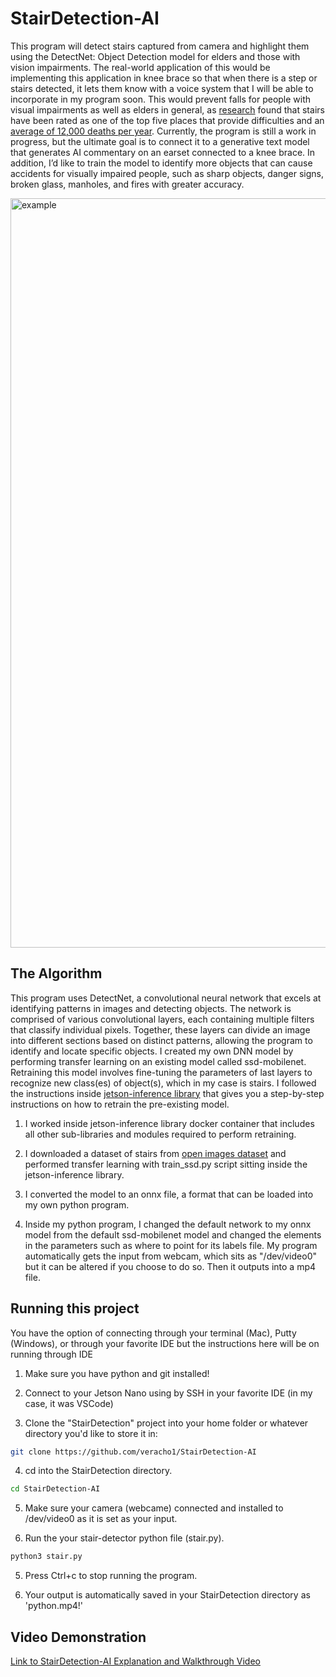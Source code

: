 # StairDetection-AI

This program will detect stairs captured from camera and highlight them using the DetectNet: Object Detection model for elders and those with vision impairments. The real-world application of this would be implementing this application in knee brace so that when there is a step or stairs detected, it lets them know with a voice system that I will be able to incorporate in my program soon. This would prevent falls for people with visual impairments as well as elders in general, as [research](https://www.ncbi.nlm.nih.gov/pmc/articles/PMC4636376/) found that stairs have been rated as one of the top five places that provide difficulties and an [average of 12,000 deaths per year](https://sobolaw.com/common-injuries-from-falling-down-stairs/#:~:text=According%20to%20this%20study%2C%20falls,of%2012%2C000%20deaths%20per%20year). Currently, the program is still a work in progress, but the ultimate goal is to connect it to a generative text model that generates AI commentary on an earset connected to a knee brace. In addition, I’d like to train the model to identify more objects that can cause accidents for visually impaired people, such as sharp objects, danger signs, broken glass, manholes, and fires with greater accuracy.

<img width="1199" alt="example" src="https://github.com/veracho1/StairDetection-AI/assets/137355484/55fd7a87-d046-4fda-9821-3b7d81f8a568">



## The Algorithm

This program uses DetectNet, a convolutional neural network that excels at identifying patterns in images and detecting objects. The network is comprised of various convolutional layers, each containing multiple filters that classify individual pixels. Together, these layers can divide an image into different sections based on distinct patterns, allowing the program to identify and locate specific objects. I created my own DNN model by performing transfer learning on an existing model called ssd-mobilenet. Retraining this model involves fine-tuning the parameters of last layers to recognize new class(es) of object(s), which in my case is stairs. I followed the instructions inside [jetson-inference library](https://github.com/dusty-nv/jetson-inference/blob/master/docs/pytorch-ssd.md) that gives you a step-by-step instructions on how to retrain the pre-existing model.
1. I worked inside jetson-inference library docker container that includes all other sub-libraries and modules required to perform retraining.
2. I downloaded a dataset of stairs from [open images dataset](https://storage.googleapis.com/openimages/web/visualizer/index.html?set=train&type=detection&c=%2Fm%2F0fp6w) and performed transfer learning with train_ssd.py script sitting inside the jetson-inference library.
3. I converted the model to an onnx file, a format that can be loaded into my own python program.

4. Inside my python program, I changed the default network to my onnx model from the default ssd-mobilenet model and changed the elements in the parameters such as where to point for its labels file. My program automatically gets the input from webcam, which sits as "/dev/video0" but it can be altered if you choose to do so. Then it outputs into a mp4 file. 

## Running this project

You have the option of connecting through your terminal (Mac), Putty (Windows), or through your favorite IDE but the instructions here will be on running through IDE

1. Make sure you have python and git installed!

2. Connect to your Jetson Nano using by SSH in your favorite IDE (in my case, it was VSCode)

3. Clone the "StairDetection" project into your home folder or whatever directory you'd like to store it in:

```bash
git clone https://github.com/veracho1/StairDetection-AI
```
4. cd into the StairDetection directory.

```bash
cd StairDetection-AI
```
5. Make sure your camera (webcame) connected and installed to /dev/video0 as it is set as your input.
  
6. Run the your stair-detector python file (stair.py).

```bash
python3 stair.py
```

5. Press Ctrl+c to stop running the program.

7. Your output is automatically saved in your StairDetection directory as 'python.mp4!'

## Video Demonstration

[Link to StairDetection-AI Explanation and Walkthrough Video](https://www.youtube.com/watch?v=qzdK04ZbtvY)

